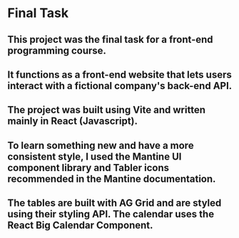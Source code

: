 # Final Task

## This project was the final task for a front-end programming course.
## It functions as a front-end website that lets users interact with a fictional company's back-end API.
## The project was built using Vite and written mainly in React (Javascript).
## To learn something new and have a more consistent style, I used the Mantine UI component library and Tabler icons recommended in the Mantine documentation.
## The tables are built with AG Grid and are styled using their styling API. The calendar uses the React Big Calendar Component.

